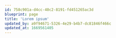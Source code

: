 ```yaml
---
id: 758c901a-d4cc-40c2-8191-fd451265ac3d
blueprint: page
title: 'Lorem ipsum'
updated_by: a9f94671-5326-4e29-b4b7-dc81846f466c
updated_at: 1669561405
---
```


